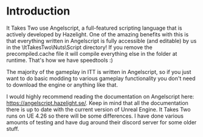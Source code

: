 # Introduction

It Takes Two use Angelscript, a full-featured scripting language that is actively developed by Hazelight.
One of the amazing benefits with this is that everything written in Angelscript is fully accessible (and editable) by us in the \ItTakesTwo\Nuts\Script directory! If you remove the precompiled.cache file it will compile everything else in the folder at runtime. That's how we have speedtools :)

The majority of the gameplay in ITT is written in Angelscript, so if you just want to do basic modding to various gameplay functionality you don't need to download the engine or anything like that.

I would highly recommend reading the documentation on Angelscript here: https://angelscript.hazelight.se/.
Keep in mind that all the documentation there is up to date with the current version of Unreal Engine. It Takes Two runs on UE 4.26 so there will be some differences. I have done various amounts of testing and have dug around their discord server for some older stuff.